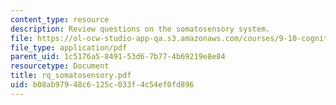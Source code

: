 ```yaml
---
content_type: resource
description: Review questions on the somatosensory system.
file: https://ol-ocw-studio-app-qa.s3.amazonaws.com/courses/9-10-cognitive-neuroscience-spring-2006/b08ab97948c6125c033f4c54ef0fd896_rq_somatosensory.pdf
file_type: application/pdf
parent_uid: 1c5176a5-8491-53d6-7b77-4b69219e8e84
resourcetype: Document
title: rq_somatosensory.pdf
uid: b08ab979-48c6-125c-033f-4c54ef0fd896
---
```

